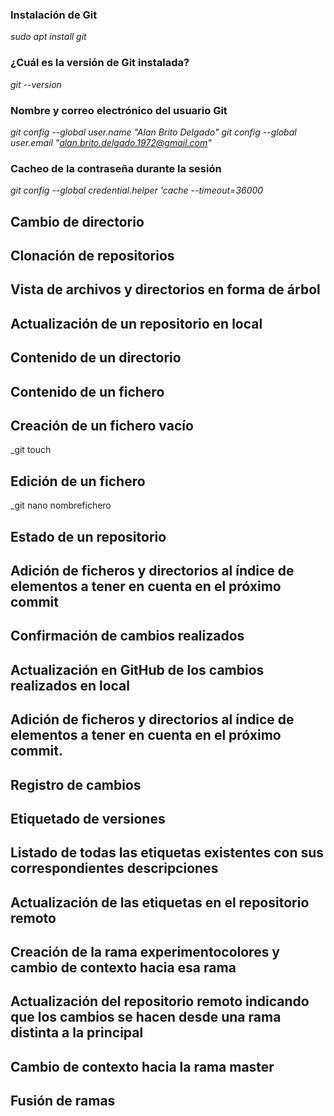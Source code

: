 ### Instalación de Git
_sudo apt install git_
### ¿Cuál es la versión de Git instalada?
_git --version_
### Nombre y correo electrónico del usuario Git
_git config --global user.name "Alan Brito Delgado"_
_git config --global user.email "alan.brito.delgado.1972@gmail.com"_
### Cacheo de la contraseña durante la sesión
_git config --global credential.helper 'cache --timeout=36000_
## Cambio de directorio
## Clonación de repositorios
## Vista de archivos y directorios en forma de árbol
## Actualización de un repositorio en local
## Contenido de un directorio
## Contenido de un fichero
## Creación de un fichero vacío
_git touch
## Edición de un fichero
_git nano nombrefichero
## Estado de un repositorio
## Adición de ficheros y directorios al índice de elementos a tener en cuenta en el próximo commit
## Confirmación de cambios realizados
## Actualización en GitHub de los cambios realizados en local
## Adición de ficheros y directorios al índice de elementos a tener en cuenta en el próximo commit.
## Registro de cambios
## Etiquetado de versiones
## Listado de todas las etiquetas existentes con sus correspondientes descripciones
## Actualización de las etiquetas en el repositorio remoto
## Creación de la rama experimentocolores y cambio de contexto hacia esa rama
## Actualización del repositorio remoto indicando que los cambios se hacen desde una rama distinta a la principal
## Cambio de contexto hacia la rama master
## Fusión de ramas

